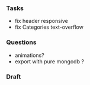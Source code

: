 ### Tasks
- fix header responsive
- fix Categories text-overflow
### Questions
- animations?
- export with pure mongodb ?

### Draft 

